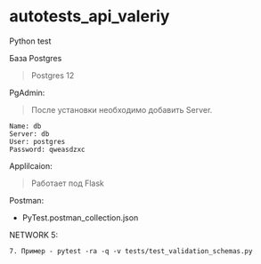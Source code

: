 # autotests_api_valeriy
Python test

База Postgres
> Postgres 12

PgAdmin:
> После установки необходимо добавить Server.
```
Name: db
Server: db
User: postgres
Password: qweasdzxc
```

Applilcaion:
> Работает под Flask

Postman:
* PyTest.postman_collection.json

NETWORK 5:
```
7. Пример - pytest -ra -q -v tests/test_validation_schemas.py
```
